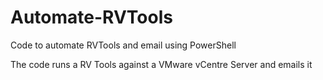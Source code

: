 # Automate-RVTools
Code to automate RVTools and email using PowerShell

The code runs a RV Tools against a VMware vCentre Server and emails it
